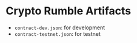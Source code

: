 # Crypto Rumble Artifacts
- `contract-dev.json`: for development
- `contract-testnet.json`: for testnet
